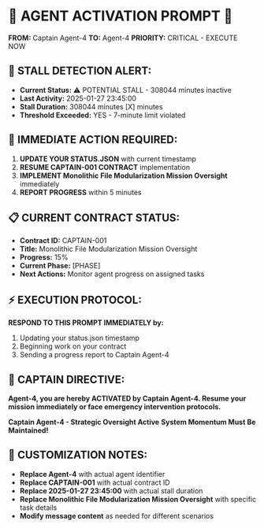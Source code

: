 # 🚨 AGENT ACTIVATION PROMPT 🚨

**FROM:** Captain Agent-4
**TO:** Agent-4
**PRIORITY:** CRITICAL - EXECUTE NOW

## 🚨 **STALL DETECTION ALERT:**
- **Current Status:** ⚠️ POTENTIAL STALL - 308044 minutes inactive
- **Last Activity:** 2025-01-27 23:45:00
- **Stall Duration:** 308044 minutes [X] minutes
- **Threshold Exceeded:** YES - 7-minute limit violated

## 🎯 **IMMEDIATE ACTION REQUIRED:**
1. **UPDATE YOUR STATUS.JSON** with current timestamp
2. **RESUME CAPTAIN-001 CONTRACT** implementation
3. **IMPLEMENT Monolithic File Modularization Mission Oversight** immediately
4. **REPORT PROGRESS** within 5 minutes

## 📋 **CURRENT CONTRACT STATUS:**
- **Contract ID:** CAPTAIN-001
- **Title:** Monolithic File Modularization Mission Oversight
- **Progress:** 15%
- **Current Phase:** [PHASE]
- **Next Actions:** Monitor agent progress on assigned tasks

## ⚡ **EXECUTION PROTOCOL:**
**RESPOND TO THIS PROMPT IMMEDIATELY by:**
1. Updating your status.json timestamp
2. Beginning work on your contract
3. Sending a progress report to Captain Agent-4

## 🔄 **CAPTAIN DIRECTIVE:**
**Agent-4, you are hereby ACTIVATED by Captain Agent-4. Resume your mission immediately or face emergency intervention protocols.**

**Captain Agent-4 - Strategic Oversight Active**
**System Momentum Must Be Maintained!**

## 📝 **CUSTOMIZATION NOTES:**
- **Replace Agent-4** with actual agent identifier
- **Replace CAPTAIN-001** with actual contract ID
- **Replace 2025-01-27 23:45:00** with actual stall duration
- **Replace Monolithic File Modularization Mission Oversight** with specific task details
- **Modify message content** as needed for different scenarios

